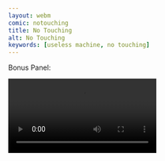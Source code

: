```yaml
---
layout: webm
comic: notouching
title: No Touching
alt: No Touching
keywords: [useless machine, no touching]
---
```


Bonus Panel:

![Knife](/images/knife.webm)
